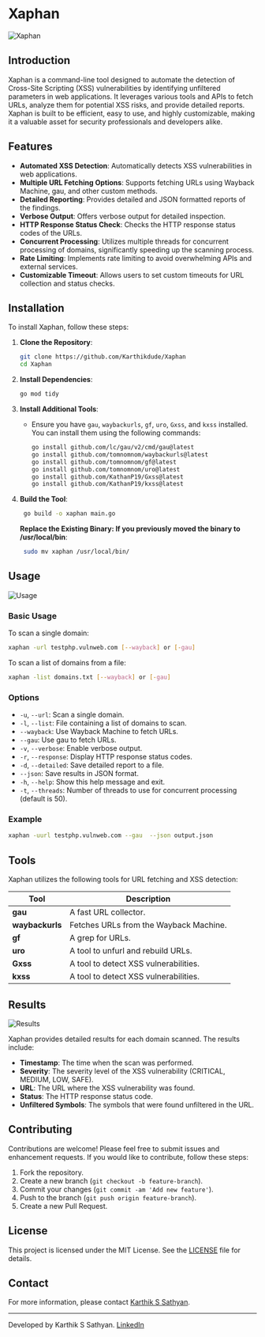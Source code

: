 # Xaphan

![Xaphan](Xaphan.jpg)

## Introduction

Xaphan is a command-line tool designed to automate the detection of Cross-Site Scripting (XSS) vulnerabilities by identifying unfiltered parameters in web applications. It leverages various tools and APIs to fetch URLs, analyze them for potential XSS risks, and provide detailed reports. Xaphan is built to be efficient, easy to use, and highly customizable, making it a valuable asset for security professionals and developers alike.

## Features

- **Automated XSS Detection**: Automatically detects XSS vulnerabilities in web applications.
- **Multiple URL Fetching Options**: Supports fetching URLs using Wayback Machine, gau, and other custom methods.
- **Detailed Reporting**: Provides detailed and JSON formatted reports of the findings.
- **Verbose Output**: Offers verbose output for detailed inspection.
- **HTTP Response Status Check**: Checks the HTTP response status codes of the URLs.
- **Concurrent Processing**: Utilizes multiple threads for concurrent processing of domains, significantly speeding up the scanning process.
- **Rate Limiting**: Implements rate limiting to avoid overwhelming APIs and external services.
- **Customizable Timeout**: Allows users to set custom timeouts for URL collection and status checks.

## Installation

To install Xaphan, follow these steps:

1. **Clone the Repository**:
   ```sh
   git clone https://github.com/Karthikdude/Xaphan
   cd Xaphan
   ```

2. **Install Dependencies**:
   ```sh
   go mod tidy
   ```

3. **Install Additional Tools**:
   - Ensure you have `gau`, `waybackurls`, `gf`, `uro`, `Gxss`, and `kxss` installed. You can install them using the following commands:
     ```sh
     go install github.com/lc/gau/v2/cmd/gau@latest
     go install github.com/tomnomnom/waybackurls@latest
     go install github.com/tomnomnom/gf@latest
     go install github.com/tomnomnom/uro@latest
     go install github.com/KathanP19/Gxss@latest
     go install github.com/KathanP19/kxss@latest
     ```

4. **Build the Tool**:
   ```sh
    go build -o xaphan main.go
   ```
   **Replace the Existing Binary: If you previously moved the binary to /usr/local/bin**:
   ```sh
    sudo mv xaphan /usr/local/bin/
   ```

## Usage

![Usage](usage.png)

### Basic Usage

To scan a single domain:
```sh
xaphan -url testphp.vulnweb.com [--wayback] or [-gau]
```

To scan a list of domains from a file:
```sh
xaphan -list domains.txt [--wayback] or [-gau]
```

### Options

- `-u`, `--url`: Scan a single domain.
- `-l`, `--list`: File containing a list of domains to scan.
- `--wayback`: Use Wayback Machine to fetch URLs.
- `--gau`: Use gau to fetch URLs.
- `-v`, `--verbose`: Enable verbose output.
- `-r`, `--response`: Display HTTP response status codes.
- `-d`, `--detailed`: Save detailed report to a file.
- `--json`: Save results in JSON format.
- `-h`, `--help`: Show this help message and exit.
- `-t`, `--threads`: Number of threads to use for concurrent processing (default is 50).

### Example

```sh
xaphan -uurl testphp.vulnweb.com --gau  --json output.json
```

## Tools

Xaphan utilizes the following tools for URL fetching and XSS detection:

| Tool         | Description                                                                 |
|--------------|-----------------------------------------------------------------------------|
| **gau**      | A fast URL collector.                                                         |
| **waybackurls** | Fetches URLs from the Wayback Machine.                                       |
| **gf**       | A grep for URLs.                                                              |
| **uro**      | A tool to unfurl and rebuild URLs.                                           |
| **Gxss**     | A tool to detect XSS vulnerabilities.                                          |
| **kxss**     | A tool to detect XSS vulnerabilities.                                          |

## Results

![Results](results.png)

Xaphan provides detailed results for each domain scanned. The results include:

- **Timestamp**: The time when the scan was performed.
- **Severity**: The severity level of the XSS vulnerability (CRITICAL, MEDIUM, LOW, SAFE).
- **URL**: The URL where the XSS vulnerability was found.
- **Status**: The HTTP response status code.
- **Unfiltered Symbols**: The symbols that were found unfiltered in the URL.

## Contributing

Contributions are welcome! Please feel free to submit issues and enhancement requests. If you would like to contribute, follow these steps:

1. Fork the repository.
2. Create a new branch (`git checkout -b feature-branch`).
3. Commit your changes (`git commit -am 'Add new feature'`).
4. Push to the branch (`git push origin feature-branch`).
5. Create a new Pull Request.

## License

This project is licensed under the MIT License. See the [LICENSE](LICENSE) file for details.

## Contact

For more information, please contact [Karthik S Sathyan](https://karthik-s-sathyan.vercel.app).

---

Developed by Karthik S Sathyan.  [LinkedIn](https://www.linkedin.com/in/karthik-s-sathyan/)


